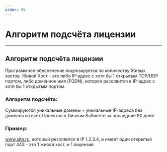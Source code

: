 ```yaml
---
order: 95
---
```

# Алгоритм подсчёта лицензии

----

## Алгоритм подсчёта лицензии

Программное обеспечение лицензируется по количеству Живых хостов.
Живой Хост - это либо IP-адрес с хотя бы 1 открытым TCP/UDP портом, либо доменное имя (FQDN), которое резолвится в IP-адрес с хотя бы 1 открытым портом.

### Алгоритм подсчёта:

Суммируются уникальные домены + уникальные IP-адреса без доменов из всех Проектов в Личном Кабинете за последние 90 дней   

### Пример:

www.site.ru, который резолвится в IP 1.2.3.4, и имеет один открытый порт 443 - это 1 живой хост, и 1 лицензия
